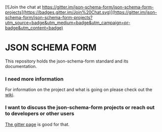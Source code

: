 [![Join the chat at https://gitter.im/json-schema-form/json-schema-form-projects](https://badges.gitter.im/Join%20Chat.svg)](https://gitter.im/json-schema-form/json-schema-form-projects?utm_source=badge&utm_medium=badge&utm_campaign=pr-badge&utm_content=badge)


# JSON SCHEMA FORM

This repository holds the json-schema-form standard and its documentation.

### I need more information
For information on the project and what is going on please check out the [wiki](https://github.com/json-schema-form/json-schema-form/wiki).

### I want to discuss the json-schema-form projects or reach out to developers or other users
[The gitter page](https://gitter.im/json-schema-form/json-schema-form-projects) is good for that.
